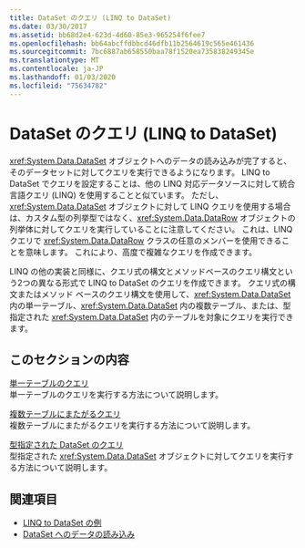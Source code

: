 ```yaml
---
title: DataSet のクエリ (LINQ to DataSet)
ms.date: 03/30/2017
ms.assetid: bb68d2e4-623d-4d60-85e3-965254f6fee7
ms.openlocfilehash: bb64abcffdbbcd46dfb11b2564619c565e461436
ms.sourcegitcommit: 7bc6887ab658550baa78f1520ea735838249345e
ms.translationtype: MT
ms.contentlocale: ja-JP
ms.lasthandoff: 01/03/2020
ms.locfileid: "75634782"
---
```

# <a name="querying-datasets-linq-to-dataset"></a>DataSet のクエリ (LINQ to DataSet)
<xref:System.Data.DataSet> オブジェクトへのデータの読み込みが完了すると、そのデータセットに対してクエリを実行できるようになります。 LINQ to DataSet でクエリを設定することは、他の LINQ 対応データソースに対して統合言語クエリ (LINQ) を使用することと似ています。 ただし、<xref:System.Data.DataSet> オブジェクトに対して LINQ クエリを使用する場合は、カスタム型の列挙型ではなく、<xref:System.Data.DataRow> オブジェクトの列挙体に対してクエリを実行していることに注意してください。 これは、LINQ クエリで <xref:System.Data.DataRow> クラスの任意のメンバーを使用できることを意味します。 これにより、高度で複雑なクエリを作成できます。  
  
 LINQ の他の実装と同様に、クエリ式の構文とメソッドベースのクエリ構文という2つの異なる形式で LINQ to DataSet のクエリを作成できます。 クエリ式の構文またはメソッド ベースのクエリ構文を使用して、<xref:System.Data.DataSet> 内の単一テーブル、<xref:System.Data.DataSet> 内の複数テーブル、または、型指定された <xref:System.Data.DataSet> 内のテーブルを対象にクエリを実行できます。  
  
## <a name="in-this-section"></a>このセクションの内容  
 [単一テーブルのクエリ](single-table-queries-linq-to-dataset.md)  
 単一テーブルのクエリを実行する方法について説明します。  
  
 [複数テーブルにまたがるクエリ](cross-table-queries-linq-to-dataset.md)  
 複数テーブルにまたがるクエリを実行する方法について説明します。  
  
 [型指定された DataSet のクエリ](querying-typed-datasets.md)  
 型指定された <xref:System.Data.DataSet> オブジェクトに対してクエリを実行する方法について説明します。  
  
## <a name="see-also"></a>関連項目

- [LINQ to DataSet の例](linq-to-dataset-examples.md)
- [DataSet へのデータの読み込み](loading-data-into-a-dataset.md)
